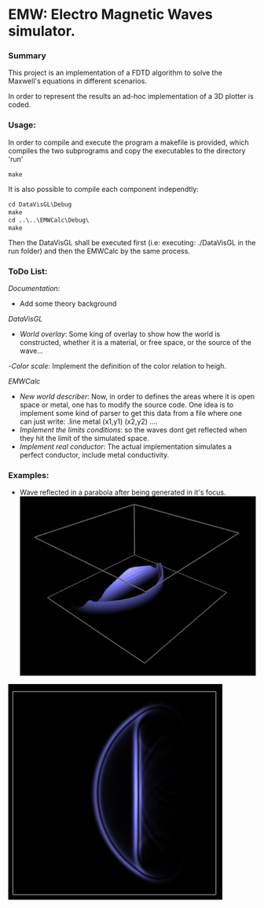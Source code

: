 # EMW: Electro Magnetic Waves simulator.

### Summary

This project is an implementation of a FDTD algorithm to solve the Maxwell's equations in different scenarios.

In order to represent the results an ad-hoc implementation of a 3D plotter is coded. 

### Usage:

In order to compile and execute the program a makefile is provided, which compiles the two subprograms and copy the executables to the directory 'run'

```
make
```

It is also possible to compile each component independtly:
```
cd DataVisGL\Debug
make
cd ..\..\EMWCalc\Debug\
make
```

Then the DataVisGL shall be executed first (i.e: executing: ./DataVisGL in the run folder) and then the EMWCalc by the same process.


### ToDo List:

*Documentation*: 
- Add some theory background

*DataVisGL*
- *World overlay*: Some king of overlay to show how the world is constructed, whether it is a material, or free space, or the source of the wave...

-*Color scale*: Implement the definition of the color relation to heigh. 

*EMWCalc*
- *New world describer*: Now, in order to defines the areas where it is open space or metal, one has to modify the source code. One idea is to implement some kind of parser to get this data from a file where one can just write: .line metal (x1,y1) (x2,y2) ....
- *Implement the limits conditions*: so the waves dont get reflected when they hit the limit of the simulated space.
- *Implement real conductor*: The actual implementation simulates a perfect conductor, include metal conductivity.

### Examples:

 * Wave reflected in a parabola after being generated in it's focus.
![Example1](https://github.com/AngelGzGc/EMWCalc/blob/master/Doc/Imagen_Parabola1.png)

![Example orthographic](https://github.com/AngelGzGc/EMWCalc/blob/master/Doc/Imagen_Parabola1_ortho.png)


